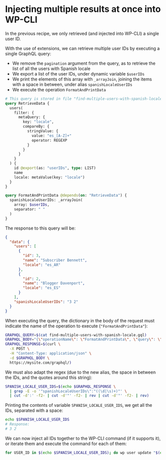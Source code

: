 # Injecting multiple results at once into WP-CLI

In the previous recipe, we only retrieved (and injected into WP-CLI) a single user ID.

With the use of extensions, we can retrieve multiple user IDs by executing a single GraphQL query:

- We remove the `pagination` argument from the query, as to retrieve the list of all the users with Spanish locale
- We export a list of the user IDs, under dynamic variable `$userIDs`
- We print the elements of this array with `_arrayJoin`, joining the items with a space in between, under alias `spanishLocaleUserIDs`
- We execute the operation `FormatAndPrintData`

```graphql
# This query is stored in file "find-multiple-users-with-spanish-locale.gql"
query RetrieveData {
  users(
    filter: {
      metaQuery: {
        key: "locale",
        compareBy: {
          stringValue: {
            value: "es_[A-Z]+"
            operator: REGEXP
          }
        }
      }
    }
  ) {
    id @export(as: "userIDs", type: LIST)
    name
    locale: metaValue(key: "locale")
  }
}

query FormatAndPrintData @depends(on: "RetrieveData") {
  spanishLocaleUserIDs: _arrayJoin(
    array: $userIDs,
    separator: " "
  )
}
```

The response to this query will be:

```json
{
  "data": {
    "users": [
      {
        "id": 3,
        "name": "Subscriber Bennett",
        "locale": "es_AR"
      },
      {
        "id": 2,
        "name": "Blogger Davenport",
        "locale": "es_ES"
      }
    ],
    "spanishLocaleUserIDs": "3 2"
  }
}
```

When executing the query, the dictionary in the body of the request must indicate the name of the operation to execute (`"FormatAndPrintData"`):

```bash
GRAPHQL_QUERY=$(cat find-multiple-users-with-spanish-locale.gql)
GRAPHQL_BODY="{\"operationName\": \"FormatAndPrintData\", \"query\": \"$(echo $GRAPHQL_QUERY | tr '\n' ' ' | sed 's/"/\\"/g')\"}"
GRAPHQL_RESPONSE=$(curl \
  -X POST \
  -H "Content-Type: application/json" \
  -d $GRAPHQL_BODY \
  https://mysite.com/graphql/)
```

We must also adapt the regex (due to the new alias, the space in between the IDs, and the quotes around this string):

```bash
SPANISH_LOCALE_USER_IDS=$(echo $GRAPHQL_RESPONSE \
  | grep -E -o '"spanishLocaleUserIDs\":"((\d|\s)+)"' \
  | cut -d':' -f2- | cut -d'"' -f2- | rev | cut -d'"' -f2- | rev)
```

Printing the contents of variable `SPANISH_LOCALE_USER_IDS`, we get all the IDs, separated with a space:

```bash
echo $SPANISH_LOCALE_USER_IDS
# Response:
# 3 2
```

We can now inject all IDs together to the WP-CLI command (if it supports it), or iterate them and execute the command for each of them:

```bash
for USER_ID in $(echo $SPANISH_LOCALE_USER_IDS); do wp user update "$(echo $USER_ID)" --locale=fr_FR; done
```
